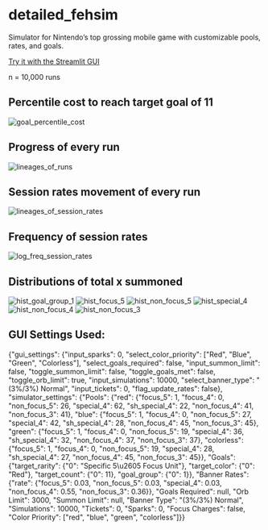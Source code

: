 # detailed_fehsim
Simulator for Nintendo’s top grossing mobile game with customizable pools, rates, and goals.

[Try it with the Streamlit GUI](https://huggingface.co/spaces/timothycho01/detailed_fehsim)

n = 10,000 runs

## Percentile cost to reach target goal of 11

![goal_percentile_cost](https://github.com/timothycho01/detailed_fehsim/assets/104095972/c08c11e7-b437-4c19-9ac7-67e99d8c4a42)

## Progress of every run

![lineages_of_runs](https://github.com/timothycho01/detailed_fehsim/assets/104095972/b35fb060-3975-4bc9-9bce-ba20e075c1fd)

## Session rates movement of every run

![lineages_of_session_rates](https://github.com/timothycho01/detailed_fehsim/assets/104095972/89039473-6539-4d14-9d37-59917e3fb7a0)

## Frequency of session rates

![log_freq_session_rates](https://github.com/timothycho01/detailed_fehsim/assets/104095972/ea05fa32-0b8e-4518-a9b9-38a8e1427668)

## Distributions of total x summoned

![hist_goal_group_1](https://github.com/timothycho01/detailed_fehsim/assets/104095972/dec02339-08e2-4790-afa5-b20c853c2731)
![hist_focus_5](https://github.com/timothycho01/detailed_fehsim/assets/104095972/8095e80e-3ee9-426f-88ac-5041b4ebe198)
![hist_non_focus_5](https://github.com/timothycho01/detailed_fehsim/assets/104095972/561d1b95-5f67-4be9-b6d2-6598fee8b7f0)
![hist_special_4](https://github.com/timothycho01/detailed_fehsim/assets/104095972/2a54d371-3cf1-4980-b63a-9edd2bdadbe1)
![hist_non_focus_4](https://github.com/timothycho01/detailed_fehsim/assets/104095972/91a42677-203d-49bc-aa97-c7390fbd4b5e)
![hist_non_focus_3](https://github.com/timothycho01/detailed_fehsim/assets/104095972/29cc7252-acdb-4403-803c-d8648dab884b)

## GUI Settings Used:

{"gui_settings": {"input_sparks": 0, "select_color_priority": ["Red", "Blue", "Green", "Colorless"], "select_goals_required": false, "input_summon_limit": false, "toggle_summon_limit": false, "toggle_goals_met": false, "toggle_orb_limit": true, "input_simulations": 10000, "select_banner_type": "(3%/3%) Normal", "input_tickets": 0, "flag_update_rates": false}, "simulator_settings": {"Pools": {"red": {"focus_5": 1, "focus_4": 0, "non_focus_5": 26, "special_4": 62, "sh_special_4": 22, "non_focus_4": 41, "non_focus_3": 41}, "blue": {"focus_5": 1, "focus_4": 0, "non_focus_5": 27, "special_4": 42, "sh_special_4": 28, "non_focus_4": 45, "non_focus_3": 45}, "green": {"focus_5": 1, "focus_4": 0, "non_focus_5": 19, "special_4": 36, "sh_special_4": 32, "non_focus_4": 37, "non_focus_3": 37}, "colorless": {"focus_5": 1, "focus_4": 0, "non_focus_5": 19, "special_4": 28, "sh_special_4": 27, "non_focus_4": 45, "non_focus_3": 45}}, "Goals": {"target_rarity": {"0": "Specific 5\u2605 Focus Unit"}, "target_color": {"0": "Red"}, "target_count": {"0": 11}, "goal_group": {"0": 1}}, "Banner Rates": {"rate": {"focus_5": 0.03, "non_focus_5": 0.03, "special_4": 0.03, "non_focus_4": 0.55, "non_focus_3": 0.36}}, "Goals Required": null, "Orb Limit": 3000, "Summon Limit": null, "Banner Type": "(3%/3%) Normal", "Simulations": 10000, "Tickets": 0, "Sparks": 0, "Focus Charges": false, "Color Priority": ["red", "blue", "green", "colorless"]}}
